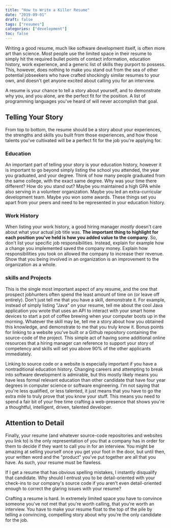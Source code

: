 ```yaml
---
title: "How to Write a Killer Resume"
date: "2019-09-01"
draft: false
tags: ["resumes"]
categories: ["development"]
toc: false
---
```


Writing a good resume, much like software development itself, is often more art than science. Most people use the limited space in their resume to simply hit the required bullet points of contact information, education history, work experience, and a generic list of skills they purport to possess. This, however, does nothing to make you stand out from the sea of other potential jobseekers who have crafted shockingly similar resumes to your own, and doesn't get anyone excited about calling you for an interview.

A resume is your chance to tell a story about yourself, and to demonstrate why you, and you alone, are the perfect fit for the position. A list of programming languages you've heard of will never accomplish that goal.

## Telling Your Story

From top to bottom, the resume should be a story about your experiences, the strengths and skills you built from those experiences, and how those talents you've cultivated will be a perfect fit for the job you're applying for.

### Education

An important part of telling your story is your education history, however it is important to go beyond simply listing the school you attended, the year you graduated, and your degree. Think of how many people graduated from the same college, with the exact same degree. Why was your time there different? How do you stand out? Maybe you maintained a high GPA while also serving in a volunteer organization. Maybe you led an extra-curricular development team. Maybe you won some awards. These things set you apart from your peers and need to be represented in your education history.

### Work History

When listing your work history, a good hiring manager _mostly_ doesn't care about what your actual job title was. **The important thing to highlight for each position you've held is how you added value to the company**. So, don't list your specific job responsibilities. Instead, explain for example how a change you implemented saved the company money. Explain how responsibilities you took on allowed the company to increase their revenue. Show that you being involved in an organization is an improvement to the organization as a whole.

### skills and Projects

This is the single most important aspect of any resume, and the one that prospect jobhunters often spend the least amount of time on (or leave off entirely). Don't just tell me that you have a skill, demonstrate it. For example, instead of simply listing "Java" on your resume, tell me about the cool Java application you wrote that uses an API to interact with your smart home devices to start a pot of coffee brewing when your computer boots up in the morning. Whatever the skill may be, tell me a story about how you obtained this knowledge, and demonstrate to me that you truly know it. Bonus points for linking to a website you've built or a Github repository containing the source-code of the project. This simple act of having some additional online resources that a hiring manager can reference to support your story of competency and skills will set you above 90% of the other applicants immediately.

Linking to source code or a website is especially important if you have a nontraditional education history. Changing careers and attempting to break into software development is admirable, but this mostly likely means you have less formal relevant education than other candidate that have four year degrees in computer science or software engineering. I'm not saying that you're less qualified, or less talented, it just means that you have to go the extra mile to truly prove that you know your stuff. This means you need to spend a fair bit of your free time crafting a web-presence that shows you're a thoughtful, intelligent, driven, talented developer.

## Attention to Detail

Finally, your resume (and whatever source-code repositories and websites you link to) is the only representation of you that a company has in order for them to decide if they want to call you in for an interview. You might be amazing at selling yourself once you get your foot in the door, but until then, your written word and the "product" you've put together are all that you have. As such, your resume must be flawless.

If I get a resume that has obvious spelling mistakes, I instantly disqualify that candidate. Why should I entrust you to be detail-oriented with your check-ins to our company's source code if you aren't even detail-oriented enough to correct the glaring issues with your resume?

Crafting a resume is hard. In extremely limited space you have to convince someone you've not met that you're worth calling, that you're worth an interview. You have to make your resume float to the top of the pile by telling a convincing, compelling story about why you're the only candidate for the job.
